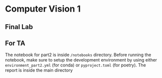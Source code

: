 # Computer Vision 1
## Final Lab

## For TA
The notebook for part2 is inside `/notebooks` directory. Before running the notebook, make sure to setup the development environment by using either `environment_part2.yml` (for conda) or `pyproject.toml` (for poetry). The report is inside the main directory

